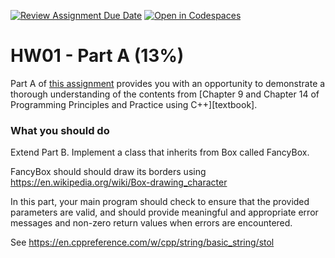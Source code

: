 [![Review Assignment Due Date](https://classroom.github.com/assets/deadline-readme-button-24ddc0f5d75046c5622901739e7c5dd533143b0c8e959d652212380cedb1ea36.svg)](https://classroom.github.com/a/JjCnNV32)
[![Open in Codespaces](https://classroom.github.com/assets/launch-codespace-7f7980b617ed060a017424585567c406b6ee15c891e84e1186181d67ecf80aa0.svg)](https://classroom.github.com/open-in-codespaces?assignment_repo_id=13884422)
# HW01 - Part A (13%)

Part A of [this assignment](../README.md) provides you with an opportunity to demonstrate a thorough understanding of the contents from [Chapter 9 and Chapter 14 of Programming Principles and Practice using C++][textbook].

### What you should do

Extend Part B. Implement a class that inherits from Box called FancyBox.

FancyBox should should draw its borders using https://en.wikipedia.org/wiki/Box-drawing_character

In this part, your main program should check to ensure that the provided parameters are valid, and should provide meaningful and appropriate error messages and non-zero return values when errors are encountered.

See https://en.cppreference.com/w/cpp/string/basic_string/stol




